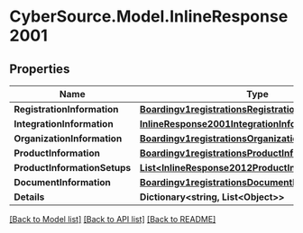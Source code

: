 # CyberSource.Model.InlineResponse2001
## Properties

Name | Type | Description | Notes
------------ | ------------- | ------------- | -------------
**RegistrationInformation** | [**Boardingv1registrationsRegistrationInformation**](Boardingv1registrationsRegistrationInformation.md) |  | [optional] 
**IntegrationInformation** | [**InlineResponse2001IntegrationInformation**](InlineResponse2001IntegrationInformation.md) |  | [optional] 
**OrganizationInformation** | [**Boardingv1registrationsOrganizationInformation**](Boardingv1registrationsOrganizationInformation.md) |  | [optional] 
**ProductInformation** | [**Boardingv1registrationsProductInformation**](Boardingv1registrationsProductInformation.md) |  | [optional] 
**ProductInformationSetups** | [**List&lt;InlineResponse2012ProductInformationSetups&gt;**](InlineResponse2012ProductInformationSetups.md) |  | [optional] 
**DocumentInformation** | [**Boardingv1registrationsDocumentInformation**](Boardingv1registrationsDocumentInformation.md) |  | [optional] 
**Details** | **Dictionary&lt;string, List&lt;Object&gt;&gt;** |  | [optional] 

[[Back to Model list]](../README.md#documentation-for-models) [[Back to API list]](../README.md#documentation-for-api-endpoints) [[Back to README]](../README.md)

